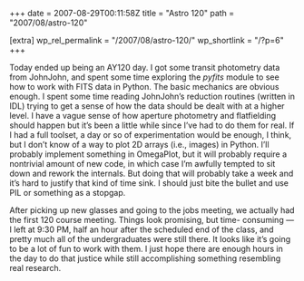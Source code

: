 +++
date = 2007-08-29T00:11:58Z
title = "Astro 120"
path = "2007/08/astro-120"

[extra]
wp_rel_permalink = "/2007/08/astro-120/"
wp_shortlink = "/?p=6"
+++

Today ended up being an AY120 day. I got some transit photometry data from
JohnJohn, and spent some time exploring the _pyfits_ module to see how to work
with FITS data in Python. The basic mechanics are obvious enough. I spent some
time reading JohnJohn’s reduction routines (written in IDL) trying to get a
sense of how the data should be dealt with at a higher level. I have a vague
sense of how aperture photometry and flatfielding should happen but it’s been
a little while since I’ve had to do them for real. If I had a full toolset, a
day or so of experimentation would be enough, I think, but I don’t know of a
way to plot 2D arrays (i.e., images) in Python. I’ll probably implement
something in OmegaPlot, but it will probably require a nontrivial amount of
new code, in which case I’m awfully tempted to sit down and rework the
internals. But doing that will probably take a week and it’s hard to justify
that kind of time sink. I should just bite the bullet and use PIL or something
as a stopgap.

After picking up new glasses and going to the jobs meeting, we actually had
the first 120 course meeting. Things look promising, but time- consuming — I
left at 9:30 PM, half an hour after the scheduled end of the class, and pretty
much all of the undergraduates were still there. It looks like it’s going to
be a lot of fun to work with them. I just hope there are enough hours in the
day to do that justice while still accomplishing something resembling real
research.
